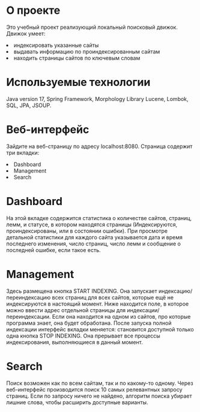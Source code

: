 # О проекте

Это учебный проект реализующий локальный поисковый движок. Движок умеет:
<li>индексировать указанные сайты</li>
<li>выдавать информацию по проиндексированным сайтам</li>
<li>находить страницы сайтов по ключевым словам</li>

# Используемые технологии

Java version 17, Spring Framework, Morphology Library Lucene, Lombok, SQL, JPA, JSOUP.

# Веб-интерфейс

Зайдите на веб-страницу по адресу localhost:8080. Страница содержит три вкладки:
<li>Dashboard</li>
<li>Management</li>
<li>Search</li>

# Dashboard

На этой вкладке содержится статистика о количестве сайтов, страниц, лемм, и статусе, в котором находятся страницы (Индексируются, проиндексированы, или в состоянии ошибки). При просмотре детальной статистики для каждого сайта указывается дата и время последнего изменения, число страниц, число лемм и сообщение о последней ошибке, если такое есть.

# Management

Здесь размещена кнопка START INDEXING. Она запускает индексацию/переиндексацию всех страниц для всех сайтов, которые ещё не индексируются в настоящий момент. Ниже находится поле, в которое можно ввести адрес отдельной страницы для индексации/переиндексации. Если она находится на одном из сайтов, про которые программа знает, она будет обработана. После запуска полной индексации интерфейс вкладки меняется: становится доступной только одна кнопка STOP INDEXING. Она прерывает все процессы индексирования, выполняющиеся в данный момент.

# Search

Поиск возможен как по всем сайтам, так и по какому-то одному. Через веб-интерфейс производится поиск 10 самых релевантных запросу страниц. Если по запросу ничего не найдено, алгоритм поиска убирает лишние слова, чтобы расширить доступные варианты.
